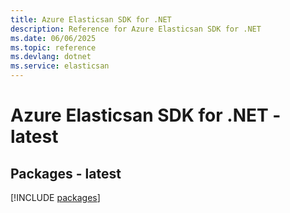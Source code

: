 ```yaml
---
title: Azure Elasticsan SDK for .NET
description: Reference for Azure Elasticsan SDK for .NET
ms.date: 06/06/2025
ms.topic: reference
ms.devlang: dotnet
ms.service: elasticsan
---
```

# Azure Elasticsan SDK for .NET - latest
## Packages - latest
[!INCLUDE [packages](elasticsan-index.md)]